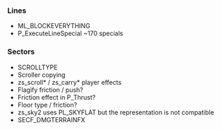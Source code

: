 ### Lines
- ML_BLOCKEVERYTHING
- P_ExecuteLineSpecial ~170 specials

### Sectors
- SCROLLTYPE
- Scroller copying
- zs_scroll\* / zs_carry\* player effects
- Flagify friction / push?
- Friction effect in P_Thrust?
- Floor type / friction?
- zs_sky2 uses PL_SKYFLAT but the representation is not compatible
- SECF_DMGTERRAINFX
